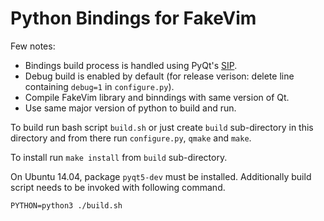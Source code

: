 Python Bindings for FakeVim
===========================

Few notes:
 * Bindings build process is handled using
   PyQt's [SIP](http://pyqt.sourceforge.net/Docs/sip4/index.html).
 * Debug build is enabled by default
   (for release verison: delete line containing `debug=1` in `configure.py`).
 * Compile FakeVim library and binndings with same version of Qt.
 * Use same major version of python to build and run.

To build run bash script `build.sh` or just create `build` sub-directory in
this directory and from there run `configure.py`, `qmake` and `make`.

To install run `make install` from `build` sub-directory.

On Ubuntu 14.04, package `pyqt5-dev` must be installed. Additionally build
script needs to be invoked with following command.
```
PYTHON=python3 ./build.sh
```

